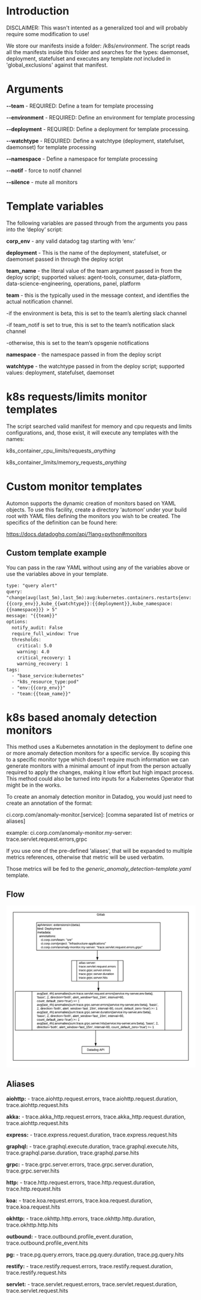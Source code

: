 # Introduction
DISCLAIMER: This wasn't intented as a generalized tool and will probably require some modification to use!

We store our manifests inside a folder: /k8s/*environment*. The script reads all the manifests inside 
this folder and searches for the types: daemonset, deployment, statefulset and executes any template
*not* included in 'global_exclusions' against that manifest.

# Arguments
**--team** - REQUIRED: Define a team for template processing

**--environment** - REQUIRED: Define an environment for template processing

**--deployment** - REQUIRED: Define a deployment for template processing.

**--watchtype** - REQUIRED: Define a watchtype (deployment, statefulset, daemonset) for template processing

**--namespace** - Define a namespace for template processing

**--notif** - force to notif channel

**--silence** - mute all monitors

# Template variables
The following variables are passed through from the arguments you pass into the ‘deploy’ script:

**corp_env** - any valid datadog tag starting with ‘env:’

**deployment** - This is the name of the deployment, statefulset, or daemonset passed in through the deploy script

**team_name** - the literal value of the team argument passed in from the deploy script; supported values: agent-tools, consumer, data-platform, data-science-engineering, operations, panel, platform

**team** - this is the typically used in the message context, and identifies the actual notification channel.

-if the environment is beta, this is set to the team’s alerting slack channel

-if team_notif is set to true, this is set to the team’s notification slack channel

-otherwise, this is set to the team’s opsgenie notifications

**namespace** - the namespace passed in from the deploy script

**watchtype** - the watchtype passed in from the deploy script; supported values: deployment, statefulset, daemonset

# k8s requests/limits monitor templates
The script searched valid manifest for memory and cpu requests and limits configurations, and, those exist, it will execute any templates with the names:

k8s_container_cpu_limits/requests_*anything*

k8s_container_limits/memory_requests_*anything*

# Custom monitor templates
Automon supports the dynamic creation of monitors based on YAML objects. 
To use this facility, create a directory ‘automon’ under your build root 
with YAML files defining the monitors you wish to be created. The specifics 
of the definition can be found here:

https://docs.datadoghq.com/api/?lang=python#monitors

## Custom template example
You can pass in the raw YAML without using any of the variables above or use the variables above in your template.

```name: "kube {{corp_env}}: {{namespace}} {{deployment}} Frequent Restarts"
type: "query alert"
query: "change(avg(last_5m),last_5m):avg:kubernetes.containers.restarts{env:{{corp_env}},kube_{{watchtype}}:{{deployment}},kube_namespace:{{namespace}}} > 5"
message: "{{team}}"
options:
  notify_audit: False
  require_full_window: True
  thresholds:
    critical: 5.0
    warning: 4.0
    critical_recovery: 1
    warning_recovery: 1
tags:
  - "base_service:kubernetes"
  - "k8s_resource_type:pod"
  - "env:{{corp_env}}"
  - "team:{{team_name}}"
```

# k8s based anomaly detection monitors
This method uses a Kubernetes annotation in the deployment to define one or more anomaly detection monitors 
for a specific service. By scoping this to a specific monitor type which doesn’t require much information 
we can generate monitors with a minimal amount of input from the person actually required to apply the 
changes, making it low effort but high impact process. This  method could also be turned into inputs for a 
Kubernetes Operator that might be in the works.


To create an anomaly detection monitor in Datadog, you would just need to create an annotation of the format:

ci.corp.com/anomaly-monitor.[service]: [comma separated list of metrics or aliases]

example: ci.corp.com/anomaly-monitor.my-server: trace.servlet.request.errors,grpc

If you use one of the pre-defined ‘aliases’, that will be expanded to multiple metrics references, otherwise that metric will be used verbatim. 

Those metrics will be fed to the _generic_anomaly_detection-template.yaml_ template.

## Flow 
![alt text](https://github.com/looprock/automon/blob/master/Automon_flow.png "Automon Flow")

## Aliases
**aiohttp:** - trace.aiohttp.request.errors, trace.aiohttp.request.duration, trace.aiohttp.request.hits

**akka:** - trace.akka_http.request.errors, trace.akka_http.request.duration, trace.aiohttp.request.hits

**express:** - trace.express.request.duration, trace.express.request.hits

**graphql:** - trace.graphql.execute.duration, trace.graphql.execute.hits, trace.graphql.parse.duration, trace.graphql.parse.hits

**grpc:** - trace.grpc.server.errors, trace.grpc.server.duration, trace.grpc.server.hits

**http:** - trace.http.request.errors, trace.http.request.duration, trace.http.request.hits

**koa:** - trace.koa.request.errors, trace.koa.request.duration, trace.koa.request.hits

**okhttp:** - trace.okhttp.http.errors, trace.okhttp.http.duration, trace.okhttp.http.hits

**outbound:** - trace.outbound.profile_event.duration, trace.outbound.profile_event.hits

**pg:** - trace.pg.query.errors, trace.pg.query.duration, trace.pg.query.hits

**restify:** - trace.restify.request.errors, trace.restify.request.duration, trace.restify.request.hits

**servlet:** - trace.servlet.request.errors, trace.servlet.request.duration, trace.servlet.request.hits